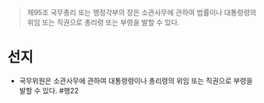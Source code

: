 > 제95조
> 국무총리 또는 행정각부의 장은 소관사무에 관하여 법률이나 대통령령의 위임 또는 직권으로 총리령 또는 부령을 발할 수 있다.

# 선지
- 국무위원은 소관사무에 관하여 대통령령이나 총리령의 위임 또는 직권으로 부령을 발할 수 있다. #행22